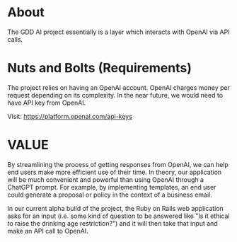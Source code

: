 # About #

The GDD AI project essentially is a layer which interacts with OpenAI via API calls. 

# Nuts and Bolts (Requirements)

The project relies on having an OpenAI account. OpenAI charges money per request depending on its complexity. In the near future, we would need to have API key from OpenAI. 

Visit: https://platform.openai.com/api-keys

# VALUE #

By streamlining the process of getting responses from OpenAI, we can help end users make more efficient use of their time. In theory, our application will be much convenient and powerful than using OpenAI through a ChatGPT prompt. For example, by implementing templates, an end user could generate a proposal or policy in the context of a business email.

In our current alpha build of the project, the Ruby on Rails web application asks for an input (i.e. some kind of question to be answered like "Is it ethical to raise the drinking age restriction?") and it will then take that input and make an API call to OpenAI.

